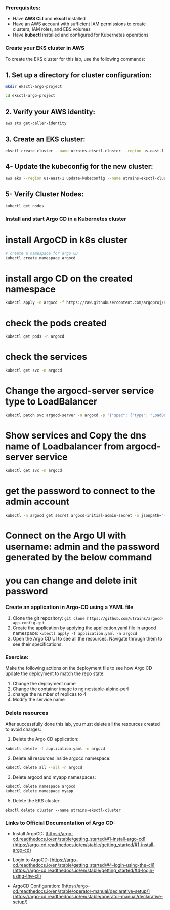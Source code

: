 ### Prerequisites:
- Have **AWS CLI** and **eksctl** installed
- Have an AWS account with sufficient IAM permissions to create clusters, IAM roles, and EBS volumes
- Have **kubectl** installed and configured for Kubernetes operations

### Create your EKS cluster in AWS
To create the EKS cluster for this lab, use the following commands:


## 1. Set up a directory for cluster configuration:
```bash
mkdir eksctl-argo-project
```
```bash
cd eksctl-argo-project
```

## 2. Verify your AWS identity:
```bash
aws sts get-caller-identity
```
## 3. Create an EKS cluster:
```bash
eksctl create cluster --name utrains-eksctl-cluster --region us-east-1 --nodegroup-name my-nodes --node-type t3.medium --nodes 2 --nodes-min 1 --nodes-max 2
```
## 4- Update the kubeconfig for the new cluster:

```bash
aws eks --region us-east-1 update-kubeconfig --name utrains-eksctl-cluster
```
## 5- Verify Cluster Nodes:
```bash
kubectl get nodes

```

### Install and start Argo CD in a Kubernetes cluster

# install ArgoCD in k8s cluster
```bash
# create a namespace for argo CD
kubectl create namespace argocd
```

# install argo CD on the created namespace
```bash
kubectl apply -n argocd -f https://raw.githubusercontent.com/argoproj/argo-cd/stable/manifests/install.yaml
```
# check the pods created
```bash
kubectl get pods -n argocd
```
# check the services
```bash
kubectl get svc -n argocd
```

# Change the argocd-server service type to LoadBalancer
```bash
kubectl patch svc argocd-server -n argocd -p '{"spec": {"type": "LoadBalancer"}}'
```
# Show services and Copy the dns name of Loadbalancer from argocd-server service
```bash
kubectl get svc -n argocd
```
# get the password to connect to the admin account
```bash
kubectl -n argocd get secret argocd-initial-admin-secret -o jsonpath="{.data.password}" | base64 -d; echo
```
# Connect on the Argo UI with username: admin and the password generated by the below command

# you can change and delete init password

### Create an application in Argo-CD using a YAML file

1. Clone the git repository: ``` git clone https://github.com/utrains/argocd-app-config.git ```
2. Create the application by applying the application.yaml file in argocd namespace: ``` kubectl apply -f application.yaml -n argocd ```
3. Open the Argo CD UI to see all the resources. Navigate through them to see their specifications.

### Exercise:
Make the following actions on the deployment file to see how Argo CD update the deployment to match the repo state:
1. Change the deployment name
2. Change the container image to nginx:stable-alpine-perl
3. change the number of replicas to 4
4. Modify the service name

### Delete resources
After successfully done this lab, you must delete all the resources created to avoid charges:

1. Delete the Argo CD application:
```bash
kubectl delete -f application.yaml -n argocd
```

2. Delete all resources inside argocd namespace:
```bash
kubectl delete all --all -n argocd
```
3. Delete argocd and myapp namespaces:
 ```bash
kubectl delete namespace argocd
kubectl delete namespace myapp
```


5. Delete the EKS cluster:
```
eksctl delete cluster --name utrains-eksctl-cluster
```



### Links to Official Documentation of Argo CD:

* Install ArgoCD: [https://argo-cd.readthedocs.io/en/stable/getting_started/#1-install-argo-cd](https://argo-cd.readthedocs.io/en/stable/getting_started/#1-install-argo-cd)

* Login to ArgoCD: [https://argo-cd.readthedocs.io/en/stable/getting_started/#4-login-using-the-cli](https://argo-cd.readthedocs.io/en/stable/getting_started/#4-login-using-the-cli)

* ArgoCD Configuration: [https://argo-cd.readthedocs.io/en/stable/operator-manual/declarative-setup/](https://argo-cd.readthedocs.io/en/stable/operator-manual/declarative-setup/)



